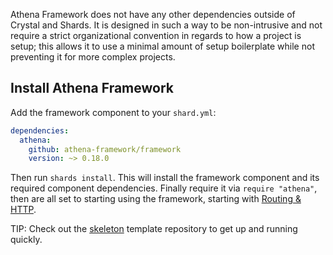 Athena Framework does not have any other dependencies outside of Crystal and Shards.
It is designed in such a way to be non-intrusive and not require a strict organizational convention in regards to how a project is setup;
this allows it to use a minimal amount of setup boilerplate while not preventing it for more complex projects.

## Install Athena Framework

Add the framework component to your `shard.yml`:

```yaml
dependencies:
  athena:
    github: athena-framework/framework
    version: ~> 0.18.0
```

Then run `shards install`.
This will install the framework component and its required component dependencies.
Finally require it via `require "athena"`, then are all set to starting using the framework, starting with [Routing & HTTP](./routing.md).

TIP: Check out the [skeleton](https://github.com/athena-framework/skeleton) template repository to get up and running quickly.
